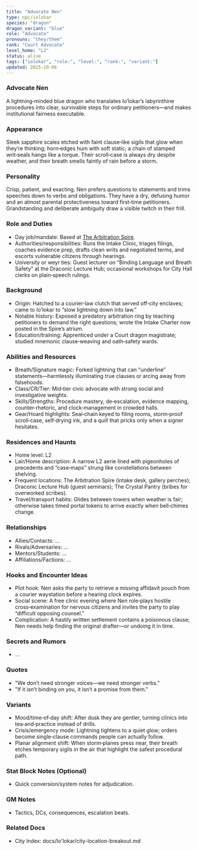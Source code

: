 ```yaml
---
title: "Advocate Nen"
type: npc/iolokar
species: "dragon"
dragon_variant: "blue"
role: "Advocate"
pronouns: "they/them"
rank: "Court Advocate"
level_home: "L2"
status: alive
tags: ["iolokar", "role:", "level:", "rank:", "variant:"]
updated: 2025-10-06
---
```

### Advocate Nen

A lightning‑minded blue dragon who translates Io’lokar’s labyrinthine procedures into clear, survivable steps for ordinary petitioners—and makes institutional fairness executable.

### Appearance

Sleek sapphire scales etched with faint clause‑like sigils that glow when they’re thinking; horn‑edges hum with soft static; a chain of stamped writ‑seals hangs like a torque. Their scroll‑case is always dry despite weather, and their breath smells faintly of rain before a storm.

### Personality

Crisp, patient, and exacting. Nen prefers questions to statements and trims speeches down to verbs and obligations. They have a dry, defusing humor and an almost parental protectiveness toward first‑time petitioners. Grandstanding and deliberate ambiguity draw a visible twitch in their frill.

### Role and Duties

- Day job/mandate: Based at [The Arbitration Spire](docs/Io'lokar/Locations/the-arbitration-spire.md).
- Authorities/responsibilities: Runs the Intake Clinic, triages filings, coaches evidence prep, drafts clean writs and negotiated terms, and escorts vulnerable citizens through hearings.
- University or weyr ties: Guest lecturer on “Binding Language and Breath Safety” at the Draconic Lecture Hub; occasional workshops for City Hall clerks on plain‑speech rulings.

### Background

- Origin: Hatched to a courier‑law clutch that served off‑city enclaves; came to Io’lokar to “slow lightning down into law.”
- Notable history: Exposed a predatory arbitration ring by teaching petitioners to demand the right questions; wrote the Intake Charter now posted in the Spire’s atrium.
- Education/training: Apprenticed under a Court dragon magistrate; studied mnemonic clause‑weaving and oath‑safety wards.

### Abilities and Resources

- Breath/Signature magic: Forked lightning that can “underline” statements—harmlessly illuminating true clauses or arcing away from falsehoods.
- Class/CR/Tier: Mid‑tier civic advocate with strong social and investigative weights.
- Skills/Strengths: Procedure mastery, de‑escalation, evidence mapping, counter‑rhetoric, and clock‑management in crowded halls.
- Gear/Hoard highlights: Seal‑chain keyed to filing rooms, storm‑proof scroll‑case, self‑drying ink, and a quill that pricks only when a signer hesitates.

### Residences and Haunts

- Home level: L2
- Lair/Home description: A narrow L2 aerie lined with pigeonholes of precedents and “case‑maps” strung like constellations between shelving.
- Frequent locations: The Arbitration Spire (intake desk, gallery perches); Draconic Lecture Hub (guest seminars); The Crystal Pantry (bribes for overworked scribes).
- Travel/transport habits: Glides between towers when weather is fair; otherwise takes timed portal tokens to arrive exactly when bell‑chimes change.

### Relationships

- Allies/Contacts: ...
- Rivals/Adversaries: ...
- Mentors/Students: ...
- Affiliations/Factions: ...

### Hooks and Encounter Ideas

- Plot hook: Nen asks the party to retrieve a missing affidavit pouch from a courier waystation before a hearing clock expires.
- Social scene: A free clinic evening where Nen role‑plays hostile cross‑examination for nervous citizens and invites the party to play “difficult opposing counsel.”
- Complication: A hastily written settlement contains a poisonous clause; Nen needs help finding the original drafter—or undoing it in time.

### Secrets and Rumors

- ...

### Quotes

- "We don’t need stronger voices—we need stronger verbs."
- "If it isn’t binding on you, it isn’t a promise from them."

### Variants

- Mood/time‑of‑day shift: After dusk they are gentler, turning clinics into tea‑and‑practice instead of drills.
- Crisis/emergency mode: Lightning tightens to a quiet glow; orders become single‑clause commands people can actually follow.
- Planar alignment shift: When storm‑planes press near, their breath etches temporary sigils in the air that highlight the safest procedural path.

### Stat Block Notes (Optional)

- Quick conversion/system notes for adjudication.

### GM Notes

- Tactics, DCs, consequences, escalation beats.

### Related Docs

- City Index: docs/Io'lokar/city-location-breakout.md
